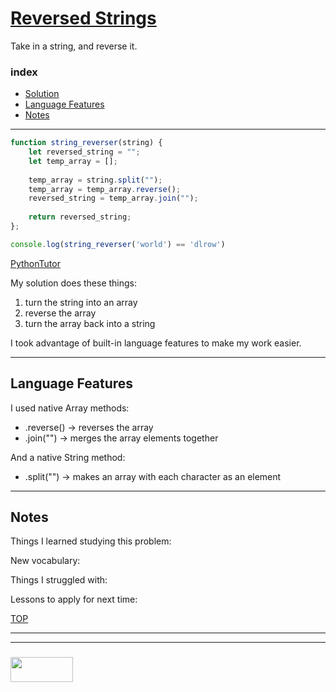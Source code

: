 # [Reversed Strings](https://www.codewars.com/kata/reversed-strings)

Take in a string, and reverse it.

### index
* [Solution](#solution)
* [Language Features](#language-features)
* [Notes](#notes)

___

```js 
function string_reverser(string) {
    let reversed_string = "";
    let temp_array = [];
    
    temp_array = string.split("");
    temp_array = temp_array.reverse();
    reversed_string = temp_array.join("");
    
    return reversed_string;
}; 

console.log(string_reverser('world') == 'dlrow')
```
[PythonTutor](https://goo.gl/hV5CD7)


My solution does these things:
1. turn the string into an array
2. reverse the array
3. turn the array back into a string

I took advantage of built-in language features to make my work easier.

___

## Language Features

I used native Array methods: 
* .reverse() -> reverses the array
* .join("") -> merges the array elements together

And a native String method:
* .split("") -> makes an array with each character as an element



___

## Notes

Things I learned studying this problem:


New vocabulary:


Things I struggled with:


Lessons to apply for next time:



[TOP](#reversed-strings)

___
___
### <a href="http://elewa.education/blog" target="_blank"><img src="https://user-images.githubusercontent.com/18554853/34921062-506450ae-f97d-11e7-875f-6feeb26ad72d.png" width="100" height="40"/></a>
